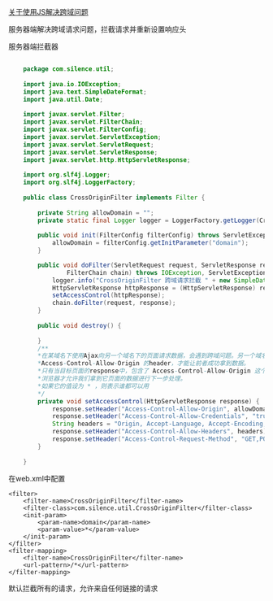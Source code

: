 [关于使用JS解决跨域问题](http://www.cnblogs.com/dojo-lzz/p/4265637.html)

服务器端解决跨域请求问题，拦截请求并重新设置响应头

服务器端拦截器

```Java

	package com.silence.util;
	
	import java.io.IOException;
	import java.text.SimpleDateFormat;
	import java.util.Date;
	
	import javax.servlet.Filter;
	import javax.servlet.FilterChain;
	import javax.servlet.FilterConfig;
	import javax.servlet.ServletException;
	import javax.servlet.ServletRequest;
	import javax.servlet.ServletResponse;
	import javax.servlet.http.HttpServletResponse;
	
	import org.slf4j.Logger;
	import org.slf4j.LoggerFactory;
	
	public class CrossOriginFilter implements Filter {
		
		private String allowDomain = "";
		private static final Logger logger = LoggerFactory.getLogger(CrossOriginFilter.class);
		
		public void init(FilterConfig filterConfig) throws ServletException {
			allowDomain = filterConfig.getInitParameter("domain");
		}

		public void doFilter(ServletRequest request, ServletResponse response,
				FilterChain chain) throws IOException, ServletException {
			logger.info("CrossOriginFilter 跨域请求拦截 " + new SimpleDateFormat("YYYY-DD-MM").format(new Date()));
			HttpServletResponse httpResponse = (HttpServletResponse) response;
			setAccessControl(httpResponse);
			chain.doFilter(request, response);
		}
	
		public void destroy() {
			
		}
		/**
		*在某域名下使用Ajax向另一个域名下的页面请求数据，会遇到跨域问题。另一个域名必须在response中添加 
		*Access-Control-Allow-Origin 的header，才能让前者成功拿到数据。
		*只有当目标页面的response中，包含了 Access-Control-Allow-Origin 这个header，并且它的值里有我们自己的域名时，
		*浏览器才允许我们拿到它页面的数据进行下一步处理。
		*如果它的值设为 * ，则表示谁都可以用
		*/
		private void setAccessControl(HttpServletResponse response) {
			response.setHeader("Access-Control-Allow-Origin", allowDomain);
			response.setHeader("Access-Control-Allow-Credentials", "true");
			String headers = "Origin, Accept-Language, Accept-Encoding,X-Forwarded-For, Connection, Accept, User-Agent, Host, Referer,Cookie, Content-Type, Cache-Control";
			response.setHeader("Access-Control-Allow-Headers", headers);
			response.setHeader("Access-Control-Request-Method", "GET,POST");
		}
	
	}
```

在web.xml中配置

	<filter>
		<filter-name>CrossOriginFilter</filter-name>
		<filter-class>com.silence.util.CrossOriginFilter</filter-class>
		<init-param>
			<param-name>domain</param-name>
			<param-value>*</param-value>
		</init-param>
	</filter>
	<filter-mapping>
		<filter-name>CrossOriginFilter</filter-name>
		<url-pattern>/*</url-pattern>
	</filter-mapping>

默认拦截所有的请求，允许来自任何链接的请求